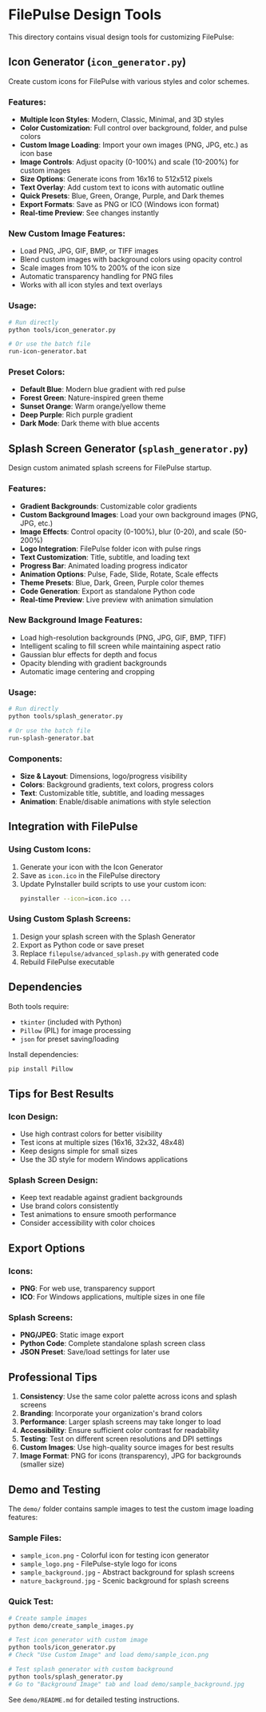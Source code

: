 # FilePulse Design Tools

This directory contains visual design tools for customizing FilePulse:

## Icon Generator (`icon_generator.py`)

Create custom icons for FilePulse with various styles and color schemes.

### Features:
- **Multiple Icon Styles**: Modern, Classic, Minimal, and 3D styles
- **Color Customization**: Full control over background, folder, and pulse colors
- **Custom Image Loading**: Import your own images (PNG, JPG, etc.) as icon base
- **Image Controls**: Adjust opacity (0-100%) and scale (10-200%) for custom images
- **Size Options**: Generate icons from 16x16 to 512x512 pixels
- **Text Overlay**: Add custom text to icons with automatic outline
- **Quick Presets**: Blue, Green, Orange, Purple, and Dark themes
- **Export Formats**: Save as PNG or ICO (Windows icon format)
- **Real-time Preview**: See changes instantly

### New Custom Image Features:
- Load PNG, JPG, GIF, BMP, or TIFF images
- Blend custom images with background colors using opacity control
- Scale images from 10% to 200% of the icon size
- Automatic transparency handling for PNG files
- Works with all icon styles and text overlays

### Usage:
```bash
# Run directly
python tools/icon_generator.py

# Or use the batch file
run-icon-generator.bat
```

### Preset Colors:
- **Default Blue**: Modern blue gradient with red pulse
- **Forest Green**: Nature-inspired green theme
- **Sunset Orange**: Warm orange/yellow theme  
- **Deep Purple**: Rich purple gradient
- **Dark Mode**: Dark theme with blue accents

## Splash Screen Generator (`splash_generator.py`)

Design custom animated splash screens for FilePulse startup.

### Features:
- **Gradient Backgrounds**: Customizable color gradients
- **Custom Background Images**: Load your own background images (PNG, JPG, etc.)
- **Image Effects**: Control opacity (0-100%), blur (0-20), and scale (50-200%)
- **Logo Integration**: FilePulse folder icon with pulse rings
- **Text Customization**: Title, subtitle, and loading text
- **Progress Bar**: Animated loading progress indicator
- **Animation Options**: Pulse, Fade, Slide, Rotate, Scale effects
- **Theme Presets**: Blue, Dark, Green, Purple color themes
- **Code Generation**: Export as standalone Python code
- **Real-time Preview**: Live preview with animation simulation

### New Background Image Features:
- Load high-resolution backgrounds (PNG, JPG, GIF, BMP, TIFF)
- Intelligent scaling to fill screen while maintaining aspect ratio
- Gaussian blur effects for depth and focus
- Opacity blending with gradient backgrounds
- Automatic image centering and cropping

### Usage:
```bash
# Run directly
python tools/splash_generator.py

# Or use the batch file
run-splash-generator.bat
```

### Components:
- **Size & Layout**: Dimensions, logo/progress visibility
- **Colors**: Background gradients, text colors, progress colors
- **Text**: Customizable title, subtitle, and loading messages
- **Animation**: Enable/disable animations with style selection

## Integration with FilePulse

### Using Custom Icons:
1. Generate your icon with the Icon Generator
2. Save as `icon.ico` in the FilePulse directory
3. Update PyInstaller build scripts to use your custom icon:
   ```bash
   pyinstaller --icon=icon.ico ...
   ```

### Using Custom Splash Screens:
1. Design your splash screen with the Splash Generator
2. Export as Python code or save preset
3. Replace `filepulse/advanced_splash.py` with generated code
4. Rebuild FilePulse executable

## Dependencies

Both tools require:
- `tkinter` (included with Python)
- `Pillow` (PIL) for image processing
- `json` for preset saving/loading

Install dependencies:
```bash
pip install Pillow
```

## Tips for Best Results

### Icon Design:
- Use high contrast colors for better visibility
- Test icons at multiple sizes (16x16, 32x32, 48x48)
- Keep designs simple for small sizes
- Use the 3D style for modern Windows applications

### Splash Screen Design:
- Keep text readable against gradient backgrounds
- Use brand colors consistently
- Test animations to ensure smooth performance
- Consider accessibility with color choices

## Export Options

### Icons:
- **PNG**: For web use, transparency support
- **ICO**: For Windows applications, multiple sizes in one file

### Splash Screens:
- **PNG/JPEG**: Static image export
- **Python Code**: Complete standalone splash screen class
- **JSON Preset**: Save/load settings for later use

## Professional Tips

1. **Consistency**: Use the same color palette across icons and splash screens
2. **Branding**: Incorporate your organization's brand colors
3. **Performance**: Larger splash screens may take longer to load
4. **Accessibility**: Ensure sufficient color contrast for readability
5. **Testing**: Test on different screen resolutions and DPI settings
6. **Custom Images**: Use high-quality source images for best results
7. **Image Format**: PNG for icons (transparency), JPG for backgrounds (smaller size)

## Demo and Testing

The `demo/` folder contains sample images to test the custom image loading features:

### Sample Files:
- `sample_icon.png` - Colorful icon for testing icon generator
- `sample_logo.png` - FilePulse-style logo for icons
- `sample_background.jpg` - Abstract background for splash screens
- `nature_background.jpg` - Scenic background for splash screens

### Quick Test:
```bash
# Create sample images
python demo/create_sample_images.py

# Test icon generator with custom image
python tools/icon_generator.py
# Check "Use Custom Image" and load demo/sample_icon.png

# Test splash generator with custom background
python tools/splash_generator.py  
# Go to "Background Image" tab and load demo/sample_background.jpg
```

See `demo/README.md` for detailed testing instructions.

